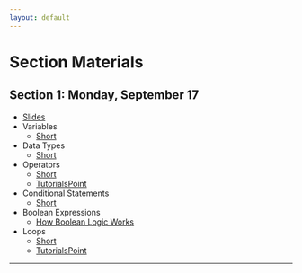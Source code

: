 ```yaml
---
layout: default
---
```


# Section Materials

## Section 1: Monday, September 17
* [Slides](https://docs.google.com/presentation/d/1ySMY0u8XyB4ZAUnUw7kGKg6jQsevqW-C_MDhAJEBC9c/edit?usp=sharing)
* Variables
    * [Short](https://www.youtube.com/watch?v=GiFbdVGjF9I&index=51&t=0s&list=PLhQjrBD2T381k8ul4WQ8SQ165XqY149WW)
* Data Types
    * [Short](https://www.youtube.com/watch?v=Fc9htmvVZ9U&index=15&t=0s&list=PLhQjrBD2T381k8ul4WQ8SQ165XqY149WW)
* Operators
    * [Short](https://www.youtube.com/watch?v=f1xZf4iJDWE&index=39&t=0s&list=PLhQjrBD2T381k8ul4WQ8SQ165XqY149WW)
    * [TutorialsPoint](https://www.tutorialspoint.com/cprogramming/c_operators.htm)
* Conditional Statements
    * [Short](https://www.youtube.com/watch?v=1wsaV5nVC7g&index=12&t=0s&list=PLhQjrBD2T381k8ul4WQ8SQ165XqY149WW)
* Boolean Expressions
    * [How Boolean Logic Works](https://computer.howstuffworks.com/boolean.htm)
* Loops
    * [Short](https://www.youtube.com/watch?v=WgX8e_O7eG8&index=35&t=0s&list=PLhQjrBD2T381k8ul4WQ8SQ165XqY149WW)
    * [TutorialsPoint](https://www.tutorialspoint.com/cprogramming/c_loops.htm)

---
